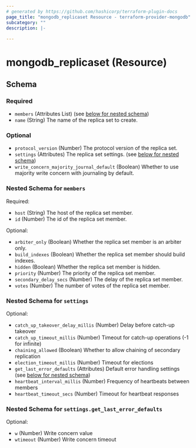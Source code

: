 ```yaml
---
# generated by https://github.com/hashicorp/terraform-plugin-docs
page_title: "mongodb_replicaset Resource - terraform-provider-mongodb"
subcategory: ""
description: |-
  
---
```


# mongodb_replicaset (Resource)





<!-- schema generated by tfplugindocs -->
## Schema

### Required

- `members` (Attributes List) (see [below for nested schema](#nestedatt--members))
- `name` (String) The name of the replica set to create.

### Optional

- `protocol_version` (Number) The protocol version of the replica set.
- `settings` (Attributes) The replica set settings. (see [below for nested schema](#nestedatt--settings))
- `write_concern_majority_journal_default` (Boolean) Whether to use majority write concern with journaling by default.

<a id="nestedatt--members"></a>
### Nested Schema for `members`

Required:

- `host` (String) The host of the replica set member.
- `id` (Number) The id of the replica set member.

Optional:

- `arbiter_only` (Boolean) Whether the replica set member is an arbiter only.
- `build_indexes` (Boolean) Whether the replica set member should build indexes.
- `hidden` (Boolean) Whether the replica set member is hidden.
- `priority` (Number) The priority of the replica set member.
- `secondary_delay_secs` (Number) The delay of the replica set member.
- `votes` (Number) The number of votes of the replica set member.


<a id="nestedatt--settings"></a>
### Nested Schema for `settings`

Optional:

- `catch_up_takeover_delay_millis` (Number) Delay before catch-up takeover
- `catch_up_timeout_millis` (Number) Timeout for catch-up operations (-1 for infinite)
- `chaining_allowed` (Boolean) Whether to allow chaining of secondary replication
- `election_timeout_millis` (Number) Timeout for elections
- `get_last_error_defaults` (Attributes) Default error handling settings (see [below for nested schema](#nestedatt--settings--get_last_error_defaults))
- `heartbeat_interval_millis` (Number) Frequency of heartbeats between members
- `heartbeat_timeout_secs` (Number) Timeout for heartbeat responses

<a id="nestedatt--settings--get_last_error_defaults"></a>
### Nested Schema for `settings.get_last_error_defaults`

Optional:

- `w` (Number) Write concern value
- `wtimeout` (Number) Write concern timeout
